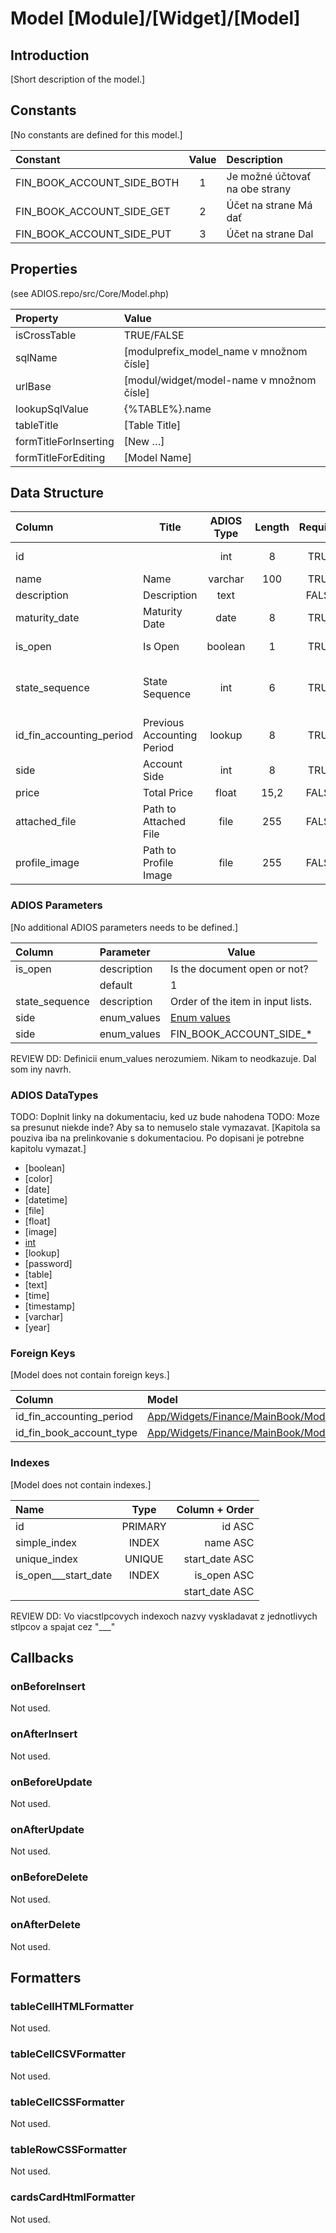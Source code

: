# Model [Module]/[Widget]/[Model]

## Introduction

[Short description of the model.]

## Constants

[No constants are defined for this model.]

| Constant                   | Value | Description                    |
| :------------------------- | :---: | :----------------------------- |
| FIN_BOOK_ACCOUNT_SIDE_BOTH |   1   | Je možné účtovať na obe strany |
| FIN_BOOK_ACCOUNT_SIDE_GET  |   2   | Účet na strane Má dať          |
| FIN_BOOK_ACCOUNT_SIDE_PUT  |   3   | Účet na strane Dal             |

## Properties

(see ADIOS.repo/src/Core/Model.php)

| Property              | Value                                     |
| :-------------------- | :---------------------------------------- |
| isCrossTable          | TRUE/FALSE                                |
| sqlName               | [modulprefix_model_name v množnom čísle]  |
| urlBase               | [modul/widget/model-name v množnom čísle] |
| lookupSqlValue        | {%TABLE%}.name                            |
| tableTitle            | [Table Title]                             |
| formTitleForInserting | [New …]                                   |
| formTitleForEditing   | [Model Name]                              |

## Data Structure

| Column                   | Title                      | ADIOS Type | Length | Required | Notes                          |
| :----------------------- | -------------------------- | :--------: | :----: | :------: | :----------------------------- |
| id                       |                            |    int     |   8    |   TRUE   | ID záznamu                     |
| name                     | Name                       |  varchar   |  100   |   TRUE   | Krátky text                    |
| description              | Description                |    text    |        |  FALSE   | Dlhý text                      |
| maturity_date            | Maturity Date              |    date    |   8    |   TRUE   | Dátum splatnosti               |
| is_open                  | Is Open                    |  boolean   |   1    |   TRUE   | Logická hodnota                |
| state_sequence           | State Sequence             |    int     |   6    |   TRUE   | Poradové číslo v select boxoch |
| id_fin_accounting_period | Previous Accounting Period |   lookup   |   8    |   TRUE   | Previous Accounting Period     |
| side                     | Account Side               |    int     |   8    |   TRUE   | Účtovná strana                 |
| price                    | Total Price                |   float    |  15,2  |  FALSE   | Cena                           |
| attached_file            | Path to Attached File      |    file    |  255   |  FALSE   | Relatívna cesta k súboru       |
| profile_image            | Path to Profile Image      |    file    |  255   |  FALSE   | Relatívna cesta k obrázku      |

### ADIOS Parameters

[No additional ADIOS parameters needs to be defined.]

| Column         | Parameter   | Value                             |
| :------------- | :---------- | --------------------------------- |
| is_open        | description | Is the document open or not?      |
|                | default     | 1                                 |
| state_sequence | description | Order of the item in input lists. |
| side           | enum_values | [Enum values](#side)              |
| side           | enum_values | FIN_BOOK_ACCOUNT_SIDE_*           | <- Navrh DD

REVIEW DD: Definicii enum_values nerozumiem. Nikam to neodkazuje. Dal som iny navrh.

### ADIOS DataTypes
TODO: Doplnit linky na dokumentaciu, ked uz bude nahodena
TODO: Moze sa presunut niekde inde? Aby sa to nemuselo stale vymazavat.
[Kapitola sa pouziva iba na prelinkovanie s dokumentaciou. Po dopisani je potrebne kapitolu vymazat.]
* [boolean]
* [color]
* [date]
* [datetime]
* [file]
* [float]
* [image]
* [int](https://github.com/wai-blue/adios-docs/tree/master/Documentation/6.Database)
* [lookup] 
* [password]
* [table]
* [text]
* [time]
* [timestamp] 
* [varchar]
* [year]

### Foreign Keys

[Model does not contain foreign keys.]

| Column                   | Model                                                                                                        | Relation | OnUpdate | OnDelete |
| :----------------------- | :----------------------------------------------------------------------------------------------------------- | :------: | -------- | -------- |
| id_fin_accounting_period | [App/Widgets/Finance/MainBook/Models/AccountingPeriod](../../../Finance/MainBook/Models/AccountingPeriod.md) |   1:N    | Cascade  | Cascade  |
| id_fin_book_account_type | [App/Widgets/Finance/MainBook/Models/BookAccountType](../../../Finance/MainBook/Models/BookAccountType.md)   |   1:N    | Cascade  | Restrict |

### Indexes

[Model does not contain indexes.]

| Name                 |  Type   | Column + Order |
| :------------------- | :-----: | -------------: |
| id                   | PRIMARY |         id ASC |
| simple_index         |  INDEX  |       name ASC |
| unique_index         | UNIQUE  | start_date ASC |
| is_open___start_date |  INDEX  |    is_open ASC |
|                      |         | start_date ASC |

REVIEW DD: Vo viacstlpcovych indexoch nazvy vyskladavat z jednotlivych stlpcov a spajat cez "___"

## Callbacks

### onBeforeInsert

Not used.

### onAfterInsert

Not used.

### onBeforeUpdate

Not used.

### onAfterUpdate

Not used.

### onBeforeDelete

Not used.

### onAfterDelete

Not used.

## Formatters

### tableCellHTMLFormatter

Not used.

### tableCellCSVFormatter

Not used.

### tableCellCSSFormatter

Not used.

### tableRowCSSFormatter

Not used.

### cardsCardHtmlFormatter

Not used.
